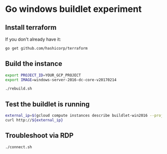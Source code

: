 # Go windows buildlet experiment

## Install terraform

If you don't already have it:
```bash
go get github.com/hashicorp/terraform
```

## Build the instance
```bash
export PROJECT_ID=YOUR_GCP_PROJECT
export IMAGE=windows-server-2016-dc-core-v20170214

./rebuild.sh
```

## Test the buildlet is running
```bash
external_ip=$(gcloud compute instances describe buildlet-win2016 --project=${PROJECT_ID} --zone=${ZONE} --format="value(networkInterfaces[0].accessConfigs[0].natIP)")
curl http://${external_ip}
```

## Troubleshoot via RDP
```bash
./connect.sh
```

